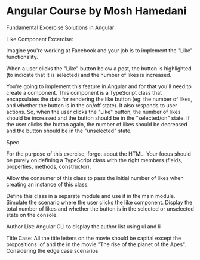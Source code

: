 # Angular Course by Mosh Hamedani
Fundamental Excercise Solutions in Angular

Like Component Excercise:

Imagine you're working at Facebook and your job is to implement the "Like" functionality.

When a user clicks the "Like" button below a post, the button is highlighted (to indicate that it is selected) and the number of likes is increased.

You're going to implement this feature in Angular and for that you'll need to create a component. This component is a TypeScript class that encapsulates the data for rendering the like button (eg: the number of likes, and whether the button is in the on/off state). It also responds to user actions. So, when the user clicks the "Like" button, the number of likes should be increased and the button should be in the "selected/on" state. If the user clicks the button again, the number of likes should be decreased and the button should be in the "unselected" state.

Spec

For the purpose of this exercise, forget about the HTML. Your focus should be purely on defining a TypeScript class with the right members (fields, properties, methods, constructor).

Allow the consumer of this class to pass the initial number of likes when creating an instance of this class.

Define this class in a separate module and use it in the main module. Simulate the scenario where the user clicks the like component. Display the total number of likes and whether the button is in the selected or unselected state on the console.

Author List:
Angular CLI to display the author list using ul and li

Title Case:
All the title letters on the movie should be capital except the propositions :of and the in the movie "The rise of the planet of the Apes". Considering the edge case scenarios


